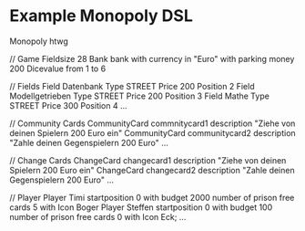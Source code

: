 # Example Monopoly DSL

Monopoly htwg

// Game 
Fieldsize 28
Bank bank with currency in "Euro" with parking money 200
Dicevalue from 1 to 6

// Fields
Field Datenbank Type STREET Price 200 Position 2
Field Modellgetrieben Type STREET Price 200 Position 3
Field Mathe Type STREET Price 300 Position 4
...

// Community Cards
CommunityCard commnitycard1 description "Ziehe von deinen Spielern 200 Euro ein"
CommunityCard communitycard2 description "Zahle deinen Gegenspielern 200 Euro"
...

// Change Cards
ChangeCard changecard1 description "Ziehe von deinen Spielern 200 Euro ein"
ChangeCard changecard2 description "Zahle deinen Gegenspielern 200 Euro"
...

// Player
Player Timi startposition 0 with budget 2000 number of prison free cards 5 with Icon Boger
Player Steffen startposition 0 with budget 100 number of prison free cards 0 with Icon Eck;
...